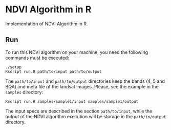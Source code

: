 # NDVI Algorithm in R

Implementation of NDVI Algorithm in R.

## Run

To run this NDVI algorithm on your machine, you need the following commands must be executed:

```
./setup
Rscript run.R path/to/input path/to/output
```

The ```path/to/input``` and ```path/to/output``` directories keep the bands (4, 5 and BQA) and meta file of the landsat images. Please, see the example in the ```samples``` directory:

```
Rscript run.R samples/sample1/input samples/sample1/output
```

The input specs are described in the section ```path/to/input```, while the output of the NDVI algorithm execution will be storage in the ```path/to/output``` directory.